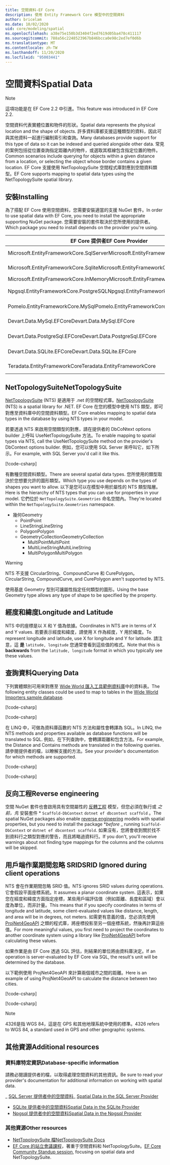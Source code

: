 ```yaml
---
title: 空間資料-EF Core
description: 使用 Entity Framework Core 模型中的空間資料
author: bricelam
ms.date: 10/02/2020
uid: core/modeling/spatial
ms.openlocfilehash: a38e75e150b3d3404f2ed7619d05ba478c411117
ms.sourcegitcommit: 788a56c2248523967b846bcca0e98c2ed7ef0d6b
ms.translationtype: MT
ms.contentlocale: zh-TW
ms.lasthandoff: 11/20/2020
ms.locfileid: "95003441"
---
```

# <a name="spatial-data"></a><span data-ttu-id="3f6b2-103">空間資料</span><span class="sxs-lookup"><span data-stu-id="3f6b2-103">Spatial Data</span></span>

> [!NOTE]
> <span data-ttu-id="3f6b2-104">這項功能是在 EF Core 2.2 中引進。</span><span class="sxs-lookup"><span data-stu-id="3f6b2-104">This feature was introduced in EF Core 2.2.</span></span>

<span data-ttu-id="3f6b2-105">空間資料代表實體位置和物件的形狀。</span><span class="sxs-lookup"><span data-stu-id="3f6b2-105">Spatial data represents the physical location and the shape of objects.</span></span> <span data-ttu-id="3f6b2-106">許多資料庫都支援這種類型的資料，因此可與其他資料一起進行編制索引和查詢。</span><span class="sxs-lookup"><span data-stu-id="3f6b2-106">Many databases provide support for this type of data so it can be indexed and queried alongside other data.</span></span> <span data-ttu-id="3f6b2-107">常見的案例包括從位置查詢指定距離內的物件，或選取其框線包含指定位置的物件。</span><span class="sxs-lookup"><span data-stu-id="3f6b2-107">Common scenarios include querying for objects within a given distance from a location, or selecting the object whose border contains a given location.</span></span> <span data-ttu-id="3f6b2-108">EF Core 支援使用 NetTopologySuite 空間程式庫對應到空間資料類型。</span><span class="sxs-lookup"><span data-stu-id="3f6b2-108">EF Core supports mapping to spatial data types using the NetTopologySuite spatial library.</span></span>

## <a name="installing"></a><span data-ttu-id="3f6b2-109">安裝</span><span class="sxs-lookup"><span data-stu-id="3f6b2-109">Installing</span></span>

<span data-ttu-id="3f6b2-110">為了搭配 EF Core 使用空間資料，您需要安裝適當的支援 NuGet 套件。</span><span class="sxs-lookup"><span data-stu-id="3f6b2-110">In order to use spatial data with EF Core, you need to install the appropriate supporting NuGet package.</span></span> <span data-ttu-id="3f6b2-111">您需要安裝的套件取決於您所使用的提供者。</span><span class="sxs-lookup"><span data-stu-id="3f6b2-111">Which package you need to install depends on the provider you're using.</span></span>

<span data-ttu-id="3f6b2-112">EF Core 提供者</span><span class="sxs-lookup"><span data-stu-id="3f6b2-112">EF Core Provider</span></span>                        | <span data-ttu-id="3f6b2-113">空間 NuGet 套件</span><span class="sxs-lookup"><span data-stu-id="3f6b2-113">Spatial NuGet Package</span></span>
--------------------------------------- | ---------------------
<span data-ttu-id="3f6b2-114">Microsoft.EntityFrameworkCore.SqlServer</span><span class="sxs-lookup"><span data-stu-id="3f6b2-114">Microsoft.EntityFrameworkCore.SqlServer</span></span> | [<span data-ttu-id="3f6b2-115">Microsoft.entityframeworkcore SqlServer. NetTopologySuite</span><span class="sxs-lookup"><span data-stu-id="3f6b2-115">Microsoft.EntityFrameworkCore.SqlServer.NetTopologySuite</span></span>](https://www.nuget.org/packages/Microsoft.EntityFrameworkCore.SqlServer.NetTopologySuite)
<span data-ttu-id="3f6b2-116">Microsoft.EntityFrameworkCore.Sqlite</span><span class="sxs-lookup"><span data-stu-id="3f6b2-116">Microsoft.EntityFrameworkCore.Sqlite</span></span>    | [<span data-ttu-id="3f6b2-117">Microsoft.entityframeworkcore. Sqlite. NetTopologySuite</span><span class="sxs-lookup"><span data-stu-id="3f6b2-117">Microsoft.EntityFrameworkCore.Sqlite.NetTopologySuite</span></span>](https://www.nuget.org/packages/Microsoft.EntityFrameworkCore.Sqlite.NetTopologySuite)
<span data-ttu-id="3f6b2-118">Microsoft.EntityFrameworkCore.InMemory</span><span class="sxs-lookup"><span data-stu-id="3f6b2-118">Microsoft.EntityFrameworkCore.InMemory</span></span>  | [<span data-ttu-id="3f6b2-119">NetTopologySuite</span><span class="sxs-lookup"><span data-stu-id="3f6b2-119">NetTopologySuite</span></span>](https://www.nuget.org/packages/NetTopologySuite)
<span data-ttu-id="3f6b2-120">Npgsql.EntityFrameworkCore.PostgreSQL</span><span class="sxs-lookup"><span data-stu-id="3f6b2-120">Npgsql.EntityFrameworkCore.PostgreSQL</span></span>   | [<span data-ttu-id="3f6b2-121">Npgsql. Microsoft.entityframeworkcore. 于 postgresql. NetTopologySuite</span><span class="sxs-lookup"><span data-stu-id="3f6b2-121">Npgsql.EntityFrameworkCore.PostgreSQL.NetTopologySuite</span></span>](https://www.nuget.org/packages/Npgsql.EntityFrameworkCore.PostgreSQL.NetTopologySuite)
<span data-ttu-id="3f6b2-122">Pomelo.EntityFrameworkCore.MySql</span><span class="sxs-lookup"><span data-stu-id="3f6b2-122">Pomelo.EntityFrameworkCore.MySql</span></span>        | [<span data-ttu-id="3f6b2-123">Pomelo. Microsoft.entityframeworkcore. NetTopologySuite</span><span class="sxs-lookup"><span data-stu-id="3f6b2-123">Pomelo.EntityFrameworkCore.MySql.NetTopologySuite</span></span>](https://www.nuget.org/packages/Pomelo.EntityFrameworkCore.MySql.NetTopologySuite)
<span data-ttu-id="3f6b2-124">Devart.Data.MySql.EFCore</span><span class="sxs-lookup"><span data-stu-id="3f6b2-124">Devart.Data.MySql.EFCore</span></span>                | [<span data-ttu-id="3f6b2-125">Devart. EFCore. NetTopologySuite</span><span class="sxs-lookup"><span data-stu-id="3f6b2-125">Devart.Data.MySql.EFCore.NetTopologySuite</span></span>](https://www.nuget.org/packages/Devart.Data.MySql.EFCore.NetTopologySuite)
<span data-ttu-id="3f6b2-126">Devart.Data.PostgreSql.EFCore</span><span class="sxs-lookup"><span data-stu-id="3f6b2-126">Devart.Data.PostgreSql.EFCore</span></span>           | [<span data-ttu-id="3f6b2-127">Devart. 于 postgresql. EFCore. NetTopologySuite</span><span class="sxs-lookup"><span data-stu-id="3f6b2-127">Devart.Data.PostgreSql.EFCore.NetTopologySuite</span></span>](https://www.nuget.org/packages/Devart.Data.PostgreSql.EFCore.NetTopologySuite)
<span data-ttu-id="3f6b2-128">Devart.Data.SQLite.EFCore</span><span class="sxs-lookup"><span data-stu-id="3f6b2-128">Devart.Data.SQLite.EFCore</span></span>               | [<span data-ttu-id="3f6b2-129">Devart. EFCore. NetTopologySuite</span><span class="sxs-lookup"><span data-stu-id="3f6b2-129">Devart.Data.SQLite.EFCore.NetTopologySuite</span></span>](https://www.nuget.org/packages/Devart.Data.SQLite.EFCore.NetTopologySuite)
<span data-ttu-id="3f6b2-130">Teradata.EntityFrameworkCore</span><span class="sxs-lookup"><span data-stu-id="3f6b2-130">Teradata.EntityFrameworkCore</span></span>            | [<span data-ttu-id="3f6b2-131">Teradata. Microsoft.entityframeworkcore. NetTopologySuite</span><span class="sxs-lookup"><span data-stu-id="3f6b2-131">Teradata.EntityFrameworkCore.NetTopologySuite</span></span>](https://www.nuget.org/packages/Teradata.EntityFrameworkCore.NetTopologySuite)

## <a name="nettopologysuite"></a><span data-ttu-id="3f6b2-132">NetTopologySuite</span><span class="sxs-lookup"><span data-stu-id="3f6b2-132">NetTopologySuite</span></span>

<span data-ttu-id="3f6b2-133">[NetTopologySuite](https://nettopologysuite.github.io/NetTopologySuite/) (NTS) 是適用于 .net 的空間程式庫。</span><span class="sxs-lookup"><span data-stu-id="3f6b2-133">[NetTopologySuite](https://nettopologysuite.github.io/NetTopologySuite/) (NTS) is a spatial library for .NET.</span></span> <span data-ttu-id="3f6b2-134">EF Core 在您的模型中使用 NTS 類型，即可對應至資料庫中的空間資料類型。</span><span class="sxs-lookup"><span data-stu-id="3f6b2-134">EF Core enables mapping to spatial data types in the database by using NTS types in your model.</span></span>

<span data-ttu-id="3f6b2-135">若要透過 NTS 來啟用空間類型的對應，請在提供者的 DbCoNtext options builder 上呼叫 UseNetTopologySuite 方法。</span><span class="sxs-lookup"><span data-stu-id="3f6b2-135">To enable mapping to spatial types via NTS, call the UseNetTopologySuite method on the provider's DbContext options builder.</span></span> <span data-ttu-id="3f6b2-136">例如，您可以使用 SQL Server 來呼叫它，如下所示。</span><span class="sxs-lookup"><span data-stu-id="3f6b2-136">For example, with SQL Server you'd call it like this.</span></span>

[!code-csharp[](../../../samples/core/Spatial/SqlServer/Models/WideWorldImportersContext.cs?name=snippet_UseNetTopologySuite)]

<span data-ttu-id="3f6b2-137">有數種空間資料類型。</span><span class="sxs-lookup"><span data-stu-id="3f6b2-137">There are several spatial data types.</span></span> <span data-ttu-id="3f6b2-138">您所使用的類型取決於您想要允許的圖形類型。</span><span class="sxs-lookup"><span data-stu-id="3f6b2-138">Which type you use depends on the types of shapes you want to allow.</span></span> <span data-ttu-id="3f6b2-139">以下是您可以在模型中用於屬性的 NTS 類型階層。</span><span class="sxs-lookup"><span data-stu-id="3f6b2-139">Here is the hierarchy of NTS types that you can use for properties in your model.</span></span> <span data-ttu-id="3f6b2-140">它們位於 `NetTopologySuite.Geometries` 命名空間內。</span><span class="sxs-lookup"><span data-stu-id="3f6b2-140">They're located within the `NetTopologySuite.Geometries` namespace.</span></span>

* <span data-ttu-id="3f6b2-141">幾何</span><span class="sxs-lookup"><span data-stu-id="3f6b2-141">Geometry</span></span>
  * <span data-ttu-id="3f6b2-142">Point</span><span class="sxs-lookup"><span data-stu-id="3f6b2-142">Point</span></span>
  * <span data-ttu-id="3f6b2-143">LineString</span><span class="sxs-lookup"><span data-stu-id="3f6b2-143">LineString</span></span>
  * <span data-ttu-id="3f6b2-144">Polygon</span><span class="sxs-lookup"><span data-stu-id="3f6b2-144">Polygon</span></span>
  * <span data-ttu-id="3f6b2-145">GeometryCollection</span><span class="sxs-lookup"><span data-stu-id="3f6b2-145">GeometryCollection</span></span>
    * <span data-ttu-id="3f6b2-146">MultiPoint</span><span class="sxs-lookup"><span data-stu-id="3f6b2-146">MultiPoint</span></span>
    * <span data-ttu-id="3f6b2-147">MultiLineString</span><span class="sxs-lookup"><span data-stu-id="3f6b2-147">MultiLineString</span></span>
    * <span data-ttu-id="3f6b2-148">MultiPolygon</span><span class="sxs-lookup"><span data-stu-id="3f6b2-148">MultiPolygon</span></span>

> [!WARNING]
> <span data-ttu-id="3f6b2-149">NTS 不支援 CircularString、CompoundCurve 和 CurePolygon。</span><span class="sxs-lookup"><span data-stu-id="3f6b2-149">CircularString, CompoundCurve, and CurePolygon aren't supported by NTS.</span></span>

<span data-ttu-id="3f6b2-150">使用基底 Geometry 型別可讓屬性指定任何類型的圖形。</span><span class="sxs-lookup"><span data-stu-id="3f6b2-150">Using the base Geometry type allows any type of shape to be specified by the property.</span></span>

## <a name="longitude-and-latitude"></a><span data-ttu-id="3f6b2-151">經度和緯度</span><span class="sxs-lookup"><span data-stu-id="3f6b2-151">Longitude and Latitude</span></span>

<span data-ttu-id="3f6b2-152">NTS 中的座標是以 X 和 Y 值為依據。</span><span class="sxs-lookup"><span data-stu-id="3f6b2-152">Coordinates in NTS are in terms of X and Y values.</span></span> <span data-ttu-id="3f6b2-153">若要表示經度和緯度，請使用 X 作為經度，Y 用於緯度。</span><span class="sxs-lookup"><span data-stu-id="3f6b2-153">To represent longitude and latitude, use X for longitude and Y for latitude.</span></span> <span data-ttu-id="3f6b2-154">請注意，這 **是** `latitude, longitude` 您通常會看到這些值的格式。</span><span class="sxs-lookup"><span data-stu-id="3f6b2-154">Note that this is **backwards** from the `latitude, longitude` format in which you typically see these values.</span></span>

## <a name="querying-data"></a><span data-ttu-id="3f6b2-155">查詢資料</span><span class="sxs-lookup"><span data-stu-id="3f6b2-155">Querying Data</span></span>

<span data-ttu-id="3f6b2-156">下列實體類別可用來對應至 [Wide World 匯入工具範例資料庫](https://go.microsoft.com/fwlink/?LinkID=800630)中的資料表。</span><span class="sxs-lookup"><span data-stu-id="3f6b2-156">The following entity classes could be used to map to tables in the [Wide World Importers sample database](https://go.microsoft.com/fwlink/?LinkID=800630).</span></span>

[!code-csharp[](../../../samples/core/Spatial/SqlServer/Models/City.cs?name=snippet_City)]

[!code-csharp[](../../../samples/core/Spatial/SqlServer/Models/Country.cs?name=snippet_Country)]

<span data-ttu-id="3f6b2-157">在 LINQ 中，可做為資料庫函數的 NTS 方法和屬性會轉譯為 SQL。</span><span class="sxs-lookup"><span data-stu-id="3f6b2-157">In LINQ, the NTS methods and properties available as database functions will be translated to SQL.</span></span> <span data-ttu-id="3f6b2-158">例如，在下列查詢中，會轉譯距離和包含方法。</span><span class="sxs-lookup"><span data-stu-id="3f6b2-158">For example, the Distance and Contains methods are translated in the following queries.</span></span> <span data-ttu-id="3f6b2-159">請參閱提供者的檔，以瞭解支援的方法。</span><span class="sxs-lookup"><span data-stu-id="3f6b2-159">See your provider's documentation for which methods are supported.</span></span>

[!code-csharp[](../../../samples/core/Spatial/SqlServer/Program.cs?name=snippet_Distance)]

[!code-csharp[](../../../samples/core/Spatial/SqlServer/Program.cs?name=snippet_Contains)]

## <a name="reverse-engineering"></a><span data-ttu-id="3f6b2-160">反向工程</span><span class="sxs-lookup"><span data-stu-id="3f6b2-160">Reverse engineering</span></span>

<span data-ttu-id="3f6b2-161">空間 NuGet 套件也會啟用具有空間屬性的 [反轉工程](xref:core/managing-schemas/scaffolding) 模型，但您必須在執行或 *_之前，先_* 安裝套件 \* `Scaffold-DbContext` `dotnet ef dbcontext scaffold` 。</span><span class="sxs-lookup"><span data-stu-id="3f6b2-161">The spatial NuGet packages also enable [reverse engineering](xref:core/managing-schemas/scaffolding) models with spatial properties, but you need to install the package \**_before_* _ running `Scaffold-DbContext` or `dotnet ef dbcontext scaffold`.</span></span> <span data-ttu-id="3f6b2-162">如果沒有，您將會收到關於找不到資料行之類型對應的警告，而且將略過資料行。</span><span class="sxs-lookup"><span data-stu-id="3f6b2-162">If you don't, you'll receive warnings about not finding type mappings for the columns and the columns will be skipped.</span></span>

## <a name="srid-ignored-during-client-operations"></a><span data-ttu-id="3f6b2-163">用戶端作業期間忽略 SRID</span><span class="sxs-lookup"><span data-stu-id="3f6b2-163">SRID Ignored during client operations</span></span>

<span data-ttu-id="3f6b2-164">NTS 會在作業期間忽略 SRID 值。</span><span class="sxs-lookup"><span data-stu-id="3f6b2-164">NTS ignores SRID values during operations.</span></span> <span data-ttu-id="3f6b2-165">它會假設平面座標系統。</span><span class="sxs-lookup"><span data-stu-id="3f6b2-165">It assumes a planar coordinate system.</span></span> <span data-ttu-id="3f6b2-166">這表示，如果您在經度和緯度方面指定座標，某些用戶端評估值（例如距離、長度和區域）會以度為單位，而非計量。</span><span class="sxs-lookup"><span data-stu-id="3f6b2-166">This means that if you specify coordinates in terms of longitude and latitude, some client-evaluated values like distance, length, and area will be in degrees, not meters.</span></span> <span data-ttu-id="3f6b2-167">如需更有意義的值，您必須先使用 [ProjNet4GeoAPI](https://github.com/NetTopologySuite/ProjNet4GeoAPI) 之類的程式庫，將座標投影至另一個座標系統，然後再計算這些值。</span><span class="sxs-lookup"><span data-stu-id="3f6b2-167">For more meaningful values, you first need to project the coordinates to another coordinate system using a library like [ProjNet4GeoAPI](https://github.com/NetTopologySuite/ProjNet4GeoAPI) before calculating these values.</span></span>

<span data-ttu-id="3f6b2-168">如果作業是由 EF Core 透過 SQL 評估，則結果的單位將由資料庫決定。</span><span class="sxs-lookup"><span data-stu-id="3f6b2-168">If an operation is server-evaluated by EF Core via SQL, the result's unit will be determined by the database.</span></span>

<span data-ttu-id="3f6b2-169">以下範例使用 ProjNet4GeoAPI 來計算兩個城市之間的距離。</span><span class="sxs-lookup"><span data-stu-id="3f6b2-169">Here is an example of using ProjNet4GeoAPI to calculate the distance between two cities.</span></span>

[!code-csharp[](../../../samples/core/Spatial/Projections/GeometryExtensions.cs?name=snippet_GeometryExtensions)]

[!code-csharp[](../../../samples/core/Spatial/Projections/Program.cs?name=snippet_ProjectTo)]

> [!NOTE]
> <span data-ttu-id="3f6b2-170">4326是指 WGS 84，這是在 GPS 和其他地理系統中使用的標準。</span><span class="sxs-lookup"><span data-stu-id="3f6b2-170">4326 refers to WGS 84, a standard used in GPS and other geographic systems.</span></span>

## <a name="additional-resources"></a><span data-ttu-id="3f6b2-171">其他資源</span><span class="sxs-lookup"><span data-stu-id="3f6b2-171">Additional resources</span></span>

### <a name="database-specific-information"></a><span data-ttu-id="3f6b2-172">資料庫特定資訊</span><span class="sxs-lookup"><span data-stu-id="3f6b2-172">Database-specific information</span></span>

<span data-ttu-id="3f6b2-173">請務必閱讀提供者的檔，以取得處理空間資料的其他資訊。</span><span class="sxs-lookup"><span data-stu-id="3f6b2-173">Be sure to read your provider's documentation for additional information on working with spatial data.</span></span>

<span data-ttu-id="3f6b2-174">_ [SQL Server 提供者中的空間資料](xref:core/providers/sql-server/spatial)</span><span class="sxs-lookup"><span data-stu-id="3f6b2-174">_ [Spatial Data in the SQL Server Provider](xref:core/providers/sql-server/spatial)</span></span>
* [<span data-ttu-id="3f6b2-175">SQLite 提供者中的空間資料</span><span class="sxs-lookup"><span data-stu-id="3f6b2-175">Spatial Data in the SQLite Provider</span></span>](xref:core/providers/sqlite/spatial)
* [<span data-ttu-id="3f6b2-176">Npgsql 提供者中的空間資料</span><span class="sxs-lookup"><span data-stu-id="3f6b2-176">Spatial Data in the Npgsql Provider</span></span>](https://www.npgsql.org/efcore/mapping/nts.html)

### <a name="other-resources"></a><span data-ttu-id="3f6b2-177">其他資源</span><span class="sxs-lookup"><span data-stu-id="3f6b2-177">Other resources</span></span>

* [<span data-ttu-id="3f6b2-178">NetTopologySuite 檔</span><span class="sxs-lookup"><span data-stu-id="3f6b2-178">NetTopologySuite Docs</span></span>](https://nettopologysuite.github.io/NetTopologySuite/)
* <span data-ttu-id="3f6b2-179">[EF Core 的站立會議課程](https://www.youtube.com/watch?v=IHslY5rrxD0&list=PLdo4fOcmZ0oX-DBuRG4u58ZTAJgBAeQ-t&index=15)，著重于空間資料和 NetTopologySuite。</span><span class="sxs-lookup"><span data-stu-id="3f6b2-179">[EF Core Community Standup session](https://www.youtube.com/watch?v=IHslY5rrxD0&list=PLdo4fOcmZ0oX-DBuRG4u58ZTAJgBAeQ-t&index=15), focusing on spatial data and NetTopologySuite.</span></span>
